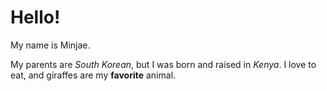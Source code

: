 # Hello!

My name is Minjae. 

My parents are *South Korean*, but I was born and raised in *Kenya*.
I love to eat, and giraffes are my **favorite** animal. 